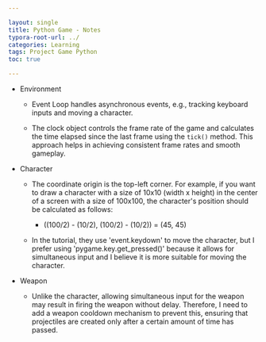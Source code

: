 ```yaml
---

layout: single
title: Python Game - Notes
typora-root-url: ../
categories: Learning
tags: Project Game Python
toc: true

---
```




- Environment

  - Event Loop handles asynchronous events, e.g., tracking keyboard inputs and moving a character.
  
  - The clock object controls the frame rate of the game and calculates the time elapsed since the last frame using the `tick()` method. This approach helps in achieving consistent frame rates and smooth gameplay.
  
- Character

  - The coordinate origin is the top-left corner. For example, if you want to draw a character with a size of 10x10 (width x height) in the center of a screen with a size of 100x100, the character's position should be calculated as follows:
    - ((100/2) - (10/2), (100/2) - (10/2)) = (45, 45)


  - In the tutorial, they use 'event.keydown' to move the character, but I prefer using 'pygame.key.get_pressed()' because it allows for simultaneous input and I believe it is more suitable for moving the character.

- Weapon

  - Unlike the character, allowing simultaneous input for the weapon may result in firing the weapon without delay. Therefore, I need to add a weapon cooldown mechanism to prevent this, ensuring that projectiles are created only after a certain amount of time has passed.
